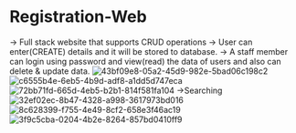 # Registration-Web
-> Full stack website that supports CRUD operations
-> User can enter(CREATE) details and it will be stored to database.
-> A staff member can login using password and view(read) the data of users and also can delete & update data.
![43bf09e8-05a2-45d9-982e-5bad06c198c2](https://user-images.githubusercontent.com/106857701/190381653-8eeb293d-fd5d-49d2-aa4b-5f8e54a827a3.jpg)
![c6555b4e-6eb5-4b9d-adf8-a1dd5d747eca](https://user-images.githubusercontent.com/106857701/190381595-b7b9be85-7aed-47da-812a-81b04e275bb8.jpg)
![72bb71fd-665d-4eb5-b2b1-814f581fa104](https://user-images.githubusercontent.com/106857701/190381714-1b38eae3-9823-4a25-baaf-8f2dbe135a9e.jpg)
->Searching
![32ef02ec-8b47-4328-a998-3617973bd016](https://user-images.githubusercontent.com/106857701/190381778-e792ec07-c9b0-47eb-b5c0-0ad28bdb6b11.jpg)
![8c628399-f755-4e49-8cf2-658e3f46ac19](https://user-images.githubusercontent.com/106857701/190381840-5be88074-8cdd-44b2-9a3c-59d7bf8074b8.jpg)
![3f9c5cba-0204-4b2e-8264-857bd0410ff9](https://user-images.githubusercontent.com/106857701/190381872-cee45b60-ca8b-4e7e-81fc-035d4980ea6e.jpg)
